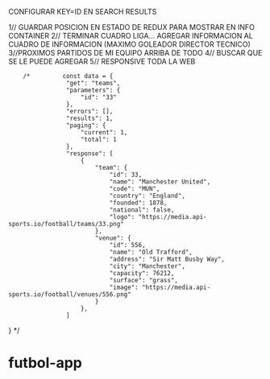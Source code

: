 CONFIGURAR KEY=ID EN SEARCH RESULTS

1// GUARDAR POSICION EN ESTADO DE REDUX PARA MOSTRAR EN INFO CONTAINER
2// TERMINAR CUADRO LIGA...
AGREGAR INFORMACION AL CUADRO DE INFORMACION (MAXIMO GOLEADOR DIRECTOR TECNICO)
3//PROXIMOS PARTIDOS DE MI EQUIPO ARRIBA DE TODO
4// BUSCAR QUE SE LE PUEDE AGREGAR
5// RESPONSIVE TODA LA WEB

        /*         const data = {
                    "get": "teams",
                    "parameters": {
                        "id": "33"
                    },
                    "errors": [],
                    "results": 1,
                    "paging": {
                        "current": 1,
                        "total": 1
                    },
                    "response": [
                        {
                            "team": {
                                "id": 33,
                                "name": "Manchester United",
                                "code": "MUN",
                                "country": "England",
                                "founded": 1878,
                                "national": false,
                                "logo": "https://media.api-sports.io/football/teams/33.png"
                            },
                            "venue": {
                                "id": 556,
                                "name": "Old Trafford",
                                "address": "Sir Matt Busby Way",
                                "city": "Manchester",
                                "capacity": 76212,
                                "surface": "grass",
                                "image": "https://media.api-sports.io/football/venues/556.png"
                            }
                        },
                    ]

} \*/
# futbol-app
